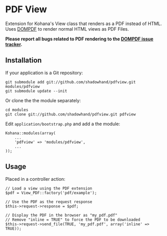 # PDF View

Extension for Kohana's View class that renders as a PDF instead of HTML. Uses [DOMPDF](http://code.google.com/p/dompdf/) to render normal HTML views as PDF Files.

**Please report all bugs related to PDF rendering to the [DOMPDF issue tracker](http://code.google.com/p/dompdf/issues/list).**

## Installation

If your application is a Git repository:

    git submodule add git://github.com/shadowhand/pdfview.git modules/pdfview
    git submodule update --init

Or clone the the module separately:

    cd modules
    git clone git://github.com/shadowhand/pdfview.git pdfview

Edit `application/bootstrap.php` and add a the module:

    Kohana::modules(array(
        ...
        'pdfview' => 'modules/pdfview',
        ...
    ));

## Usage

Placed in a controller action:

    // Load a view using the PDF extension
    $pdf = View_PDF::factory('pdf/example');
    
    // Use the PDF as the request response
    $this->request->response = $pdf;
    
    // Display the PDF in the browser as "my_pdf.pdf"
    // Remove "inline = TRUE" to force the PDF to be downloaded
    $this->request->send_file(TRUE, 'my_pdf.pdf', array('inline' => TRUE));

